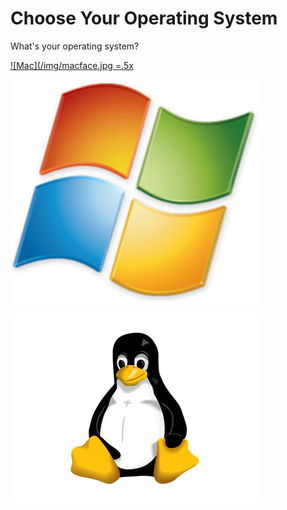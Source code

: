 # Choose Your Operating System

What's your operating system?

[![Mac](/img/macface.jpg =.5x](/mac.html)

[![Windows](/img/windows.png)](windows.html)

[![Linux](/img/tux-trans.png)](linux.html)
